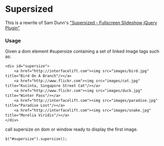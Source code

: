 # Supersized

This is a rewrite of Sam Dunn's ["Supersized - Fullscreen Slideshow jQuery Plugin"][original_project]

### Usage ###
	
Given a dom element #supersize containing a set of linked image tags such as:

	<div id="supersize">
		<a href="http://interfacelift.com"><img src="images/bird.jpg" title="Bird On A Branch"/></a>
		<a href="http://www.flickr.com"><img src="images/cat.jpg" title="Kucinta, Singapore Street Cat"/></a>
		<a href="http://www.flickr.com"><img src="images/duck.jpg" title="Winter Pass"/></a>
		<a href="http://interfacelift.com"><img src="images/paradise.jpg" title="Paradise Lost"/></a>
		<a href="http://interfacelift.com"><img src="images/snake.jpg" title="Morelia Viridis"/></a>
	</div>

call supersize on dom or window ready to display the first image. 

	$("#supersize").supersize();


  [original_project]: http://www.buildinternet.com/project/supersized/]